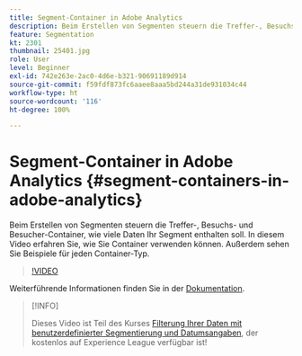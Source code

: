 ```yaml
---
title: Segment-Container in Adobe Analytics
description: Beim Erstellen von Segmenten steuern die Treffer-, Besuchs- und Besucher-Container, wie viele Daten Ihr Segment enthalten soll. In diesem Video erfahren Sie, wie Sie Container verwenden können. Außerdem sehen Sie Beispiele für jeden Container-Typ.
feature: Segmentation
kt: 2301
thumbnail: 25401.jpg
role: User
level: Beginner
exl-id: 742e263e-2ac0-4d6e-b321-90691189d914
source-git-commit: f59fdf873fc6aaee8aaa5bd244a31de931034c44
workflow-type: ht
source-wordcount: '116'
ht-degree: 100%

---
```


# Segment-Container in Adobe Analytics {#segment-containers-in-adobe-analytics}

Beim Erstellen von Segmenten steuern die Treffer-, Besuchs- und Besucher-Container, wie viele Daten Ihr Segment enthalten soll. In diesem Video erfahren Sie, wie Sie Container verwenden können. Außerdem sehen Sie Beispiele für jeden Container-Typ.

>[!VIDEO](https://video.tv.adobe.com/v/25401/?quality=12)

Weiterführende Informationen finden Sie in der [Dokumentation](https://experienceleague.adobe.com/docs/analytics/components/segmentation/seg-overview.html?lang=de).

>[!INFO]
>
> Dieses Video ist Teil des Kurses [Filterung Ihrer Daten mit benutzerdefinierter Segmentierung und Datumsangaben](https://experienceleague.adobe.com/?recommended=Analytics-U-1-2021.1.filterdata&amp;lang=de), der kostenlos auf Experience League verfügbar ist!
